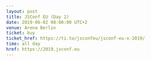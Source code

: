```yaml
---
layout: post
title: JSConf EU (Day 2)
date: 2019-06-02 08:00:00 UTC+2
venue: Arena Berlin
ticket: buy
ticket_href: https://ti.to/jsconfeu/jsconf-eu-x-2019/
time: all day
href: https://2019.jsconf.eu
---
```

